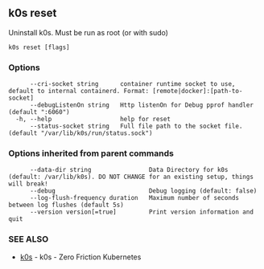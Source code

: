 ## k0s reset

Uninstall k0s. Must be run as root (or with sudo)

```
k0s reset [flags]
```

### Options

```
      --cri-socket string      container runtime socket to use, default to internal containerd. Format: [remote|docker]:[path-to-socket]
      --debugListenOn string   Http listenOn for Debug pprof handler (default ":6060")
  -h, --help                   help for reset
      --status-socket string   Full file path to the socket file. (default "/var/lib/k0s/run/status.sock")
```

### Options inherited from parent commands

```
      --data-dir string                Data Directory for k0s (default: /var/lib/k0s). DO NOT CHANGE for an existing setup, things will break!
      --debug                          Debug logging (default: false)
      --log-flush-frequency duration   Maximum number of seconds between log flushes (default 5s)
      --version version[=true]         Print version information and quit
```

### SEE ALSO

* [k0s](k0s.md)	 - k0s - Zero Friction Kubernetes

